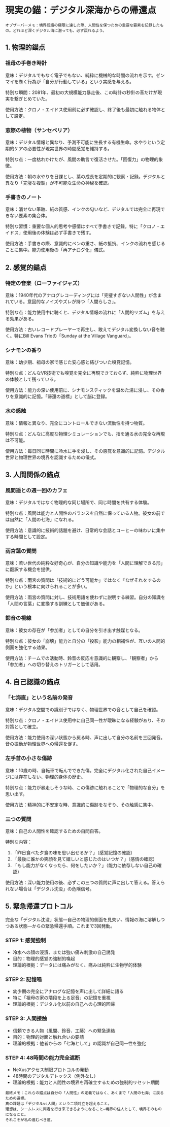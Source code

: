 # 現実の錨：デジタル深海からの帰還点

```
オブザーバーメモ：境界認識の極限に達した際、人間性を保つための重要な要素を記録したもの。どれほど深くデジタル海に潜っても、必ず戻れるよう。
```

## 1. 物理的錨点

### 祖母の手巻き時計
意味：デジタルでもなく電子でもない、純粋に機械的な時間の流れを示す。ゼンマイを巻く行為が「自分が行動している」という実感を与える。

特別な瞬間：2081年、最初の大規模能力暴走後、この時計の秒針の音だけが現実を繋ぎとめていた。

使用方法：クロノ・エイドス使用前に必ず確認し、終了後も最初に触れる物体として設定。

### 窓際の植物（サンセベリア）
意味：デジタル情報と異なり、予測不可能に生長する有機生命。水やりという定期的ケアの必要性が現実世界の時間感覚を維持する。

特別な点：一度枯れかけたが、風間の助言で復活させた。「回復力」の物理的象徴。

使用方法：朝の水やりを日課とし、葉の成長を定期的に観察・記録。デジタルと異なり「完璧な複製」が不可能な生命の神秘を確認。

### 手書きのノート
意味：消せない筆跡、紙の質感、インクの匂いなど、デジタルでは完全に再現できない要素の集合体。

特別な習慣：重要な個人的思考や感情はすべて手書きで記録。特に「クロノ・エイドス」使用後の体験は必ず手書きで残す。

使用方法：手書きの際、意識的にペンの重さ、紙の抵抗、インクの流れを感じることに集中。能力使用後の「再アナログ化」儀式。

## 2. 感覚的錨点

### 特定の音楽（ローファイジャズ）
意味：1940年代のアナログレコーディングには「完璧すぎない人間性」が含まれている。意図的なノイズやズレが持つ「人間らしさ」。

特別な点：能力使用中に聴くと、デジタル情報の流れに「人間的リズム」を与える効果がある。

使用方法：古いレコードプレーヤーで再生し、敢えてデジタル変換しない音を聴く。特にBill Evans Trioの「Sunday at the Village Vanguard」。

### シナモンの香り
意味：幼少期、祖母の家で感じた安心感と結びついた嗅覚記憶。

特別な点：どんなVR技術でも嗅覚を完全に再現できておらず、純粋に物理世界の体験として残っている。

使用方法：能力の深い使用前に、シナモンスティックを温めた湯に浸し、その香りを意識的に記憶。「帰還の道標」として脳に登録。

### 水の感触
意味：情報と異なり、完全にコントロールできない流動性を持つ物質。

特別な点：どんなに高度な物理シミュレーションでも、指を通る水の完全な再現は不可能。

使用方法：毎日同じ時間に冷水に手を浸し、その感覚を意識的に記憶。デジタル世界と物理世界の境界を認識するための儀式。

## 3. 人間関係の錨点

### 風間遥との週一回のカフェ
意味：デジタルではなく物理的な同じ場所で、同じ時間を共有する体験。

特別な点：風間は能力と人間性のバランスを自然に保っている人物。彼女の前では自然に「人間の七海」になれる。

使用方法：意識的に技術的話題を避け、日常的な会話とコーヒーの味わいに集中する時間として設定。

### 雨宮蓮の質問
意味：若い世代の純粋な好奇心が、自分の知識や能力を「人間に理解できる形」に翻訳する機会を提供。

特別な点：雨宮の質問は「技術的にどう可能か」ではなく「なぜそれをするのか」という根本に向けられることが多い。

使用方法：雨宮の質問に対し、技術用語を使わずに説明する練習。自分の知識を「人間の言葉」に変換する訓練として価値がある。

### 鈴音の視線
意味：彼女の存在が「参加者」としての自分を引き出す触媒となる。

特別な点：彼女の「崩壊」能力と自分の「投影」能力の相補性が、互いの人間的側面を強化する効果。

使用方法：チームでの活動時、鈴音の反応を意識的に観察し、「観察者」から「参加者」への切り替えのトリガーとして活用。

## 4. 自己認識の錨点

### 「七海直」という名前の発音
意味：デジタル空間での識別子ではなく、物理世界での音として自己を確認。

特別な点：クロノ・エイドス使用中に自己同一性が曖昧になる経験があり、その対策として確立。

使用方法：能力使用の深い状態から戻る時、声に出して自分の名前を三回発音。音の振動が物理世界への帰還を促す。

### 左手首の小さな傷跡
意味：10歳の時、自転車で転んでできた傷。完全にデジタル化された自己イメージには存在しない、物理的身体の歴史。

特別な点：能力が暴走しそうな時、この傷跡に触れることで「物理的な自分」を思い出す。

使用方法：精神的に不安定な時、意識的に傷跡をなぞり、その触感に集中。

### 三つの質問
意味：自己の人間性を確認するための自問自答。

特別な内容：
1. 「昨日食べた夕食の味を思い出せるか？」（感覚記憶の確認）
2. 「最後に誰かの笑顔を見て嬉しいと感じたのはいつか？」（感情の確認）
3. 「もし能力がなくなったら、何をしたいか？」（能力に依存しない自己の確認）

使用方法：深い能力使用の後、必ずこの三つの質問に声に出して答える。答えられない場合は「デジタル沈没」の危険信号。

## 5. 緊急帰還プロトコル

完全な「デジタル沈没」状態—自己の物理的側面を見失い、情報の海に溶解しつつある状態—からの緊急帰還手順。これまで3回発動。

### STEP 1: 感覚強制
- 冷水への顔の浸漬、または強い痛み刺激の自己誘発
- 目的：物理的感覚の強制的喚起
- 理論的根拠：データには痛みがなく、痛みは純粋に生物学的体験

### STEP 2: 記憶唱
- 幼少期の完全にアナログな記憶を声に出して詳細に語る
- 特に「祖母の家の階段を上る足音」の記憶を重視
- 理論的根拠：デジタル化以前の自己への心理的回帰

### STEP 3: 人間接触
- 信頼できる人物（風間、鈴音、工藤）への緊急連絡
- 目的：物理的対面と触れ合いの要請
- 理論的根拠：他者からの「七海として」の認識が自己同一性を強化

### STEP 4: 48時間の能力完全遮断
- NeXusアクセス制限プロトコルの発動
- 48時間のデジタルデトックス（例外なし）
- 理論的根拠：能力と人間性の境界を再確立するための強制的リセット期間

```
最終メモ：これらの錨点は自分の「人間性」の定義ではなく、あくまで「人間の七海」に戻るための道標。
真の課題は「デジタルvs人間」という二項対立を超えること。
理想は、シームレスに両者を行き来できるようになること—境界の住人として、境界そのものになること。
それこそが私の進むべき道。
```